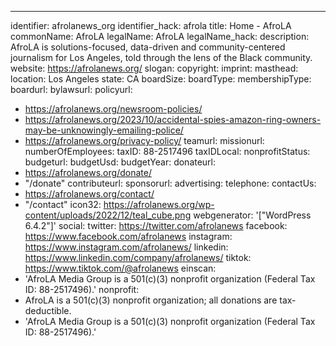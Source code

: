 ---
identifier: afrolanews_org
identifier_hack: afrola
title: Home - AfroLA
commonName: AfroLA
legalName: AfroLA
legalName_hack:
description: AfroLA is solutions-focused, data-driven and community-centered journalism
  for Los Angeles, told through the lens of the Black community.
website: https://afrolanews.org/
slogan:
copyright:
imprint:
masthead:
location: Los Angeles
state: CA
boardSize:
boardType:
membershipType:
boardurl:
bylawsurl:
policyurl:
- https://afrolanews.org/newsroom-policies/
- https://afrolanews.org/2023/10/accidental-spies-amazon-ring-owners-may-be-unknowingly-emailing-police/
- https://afrolanews.org/privacy-policy/
teamurl:
missionurl:
numberOfEmployees:
taxID: 88-2517496
taxIDLocal:
nonprofitStatus:
budgeturl:
budgetUsd:
budgetYear:
donateurl:
- https://afrolanews.org/donate/
- "/donate"
contributeurl:
sponsorurl:
advertising:
telephone:
contactUs:
- https://afrolanews.org/contact/
- "/contact"
icon32: https://afrolanews.org/wp-content/uploads/2022/12/teal_cube.png
webgenerator: '["WordPress 6.4.2"]'
social:
  twitter: https://twitter.com/afrolanews
  facebook: https://www.facebook.com/afrolanews
  instagram: https://www.instagram.com/afrolanews/
  linkedin: https://www.linkedin.com/company/afrolanews/
  tiktok: https://www.tiktok.com/@afrolanews
einscan:
- 'AfroLA Media Group is a 501(c)(3) nonprofit organization (Federal Tax ID: 88-2517496).'
nonprofit:
- AfroLA is a 501(c)(3) nonprofit organization; all donations are tax-deductible.
- 'AfroLA Media Group is a 501(c)(3) nonprofit organization (Federal Tax ID: 88-2517496).'
